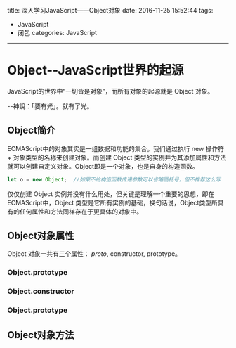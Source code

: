 title: 深入学习JavaScript——Object对象
date: 2016-11-25 15:52:44
tags:
- JavaScript
- 闭包
categories: JavaScript
---

# Object--JavaScript世界的起源

JavaScript的世界中“一切皆是对象”，而所有对象的起源就是 Object 对象。

--神說：「要有光」。就有了光。

<!-- more -->
## Object简介

ECMAScript中的对象其实是一组数据和功能的集合。我们通过执行 new 操作符 + 对象类型的名称来创建对象。而创建 Object 类型的实例并为其添加属性和方法就可以创建自定义对象。Object即是一个对象，也是自身的构造函数。


```javascript
let o = new Object;  //如果不给构造函数传递参数可以省略圆括号，但不推荐这么写
```

仅仅创建 Object 实例并没有什么用处，但关键是理解一个重要的思想，即在ECMAScript中，Object 类型是它所有实例的基础，换句话说，Object类型所具有的任何属性和方法同样存在于更具体的对象中。

## Object对象属性

Object 对象一共有三个属性： _proto_, constructor, prototype。

### Object.prototype

### Object.constructor

### Object.prototype

## Object对象方法


